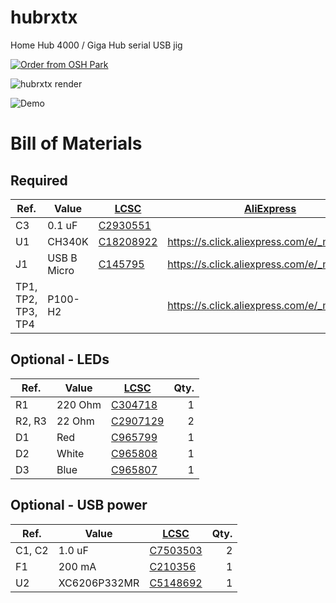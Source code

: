 # hubrxtx
Home Hub 4000 / Giga Hub serial USB jig

<a href="https://oshpark.com/shared_projects/M0UZDN4L"><img src="https://oshpark.com/assets/badge-5b7ec47045b78aef6eb9d83b3bac6b1920de805e9a0c227658eac6e19a045b9c.png" alt="Order from OSH Park"></img></a>

![hubrxtx render](https://github.com/user-attachments/assets/fc04fefb-1c8a-4c05-ba8b-d172a93cc952)

![Demo](https://github.com/user-attachments/assets/40ad535f-89cf-491e-9bc3-5f3d989d6755)


# Bill of Materials

## Required

| Ref.               | Value        | [LCSC](https://www.lcsc.com/) | [AliExpress](https://www.aliexpress.com) | Qty. |
| --                 | --           | --                            | --                                       | --:  |
| C3                 | 0.1 uF       | [C2930551](https://www.lcsc.com/product-detail/Multilayer-Ceramic-Capacitors-MLCC-SMD-SMT_YAGEO-CC0603KRX5R8BB104_C2930551.html)   |  | 1    |
| U1                 | CH340K       | [C18208922](https://www.lcsc.com/product-detail/USB-Converters_WCH-Jiangsu-Qin-Heng-CH340K_C18208922.html) | <https://s.click.aliexpress.com/e/_mKKYYbw> | 1    |
| J1                 | USB B Micro  | [C145795](https://www.lcsc.com/product-detail/USB-Connectors_Korean-Hroparts-Elec-U-D-M5DD-W-1_C145795.html) | <https://s.click.aliexpress.com/e/_mMzctcY> | 1    |
| TP1, TP2, TP3, TP4 | P100-H2      |  | <https://s.click.aliexpress.com/e/_mO8N2oG> | 4    |

## Optional - LEDs

| Ref.               | Value        | [LCSC](https://www.lcsc.com/) | Qty. |
| --                 | --           | --                            | --:  |
| R1              | 220 Ohm      | [C304718](https://www.lcsc.com/product-detail/Chip-Resistor-Surface-Mount_FH-Guangdong-Fenghua-Advanced-Tech-RS-03K2200FT_C304718.html) | 1 |
| R2, R3          | 22 Ohm       | [C2907129](https://www.lcsc.com/product-detail/Chip-Resistor-Surface-Mount_FOJAN-FRC0603J220-TS_C2907129.html) | 2 |
| D1              | Red          | [C965799](https://www.lcsc.com/product-detail/span-style-background-color-ff0-LED-span-Indication-Discrete_XINGLIGHT-XL-1608SURC-06_C965799.html) | 1 |
| D2              | White        | [C965808](https://www.lcsc.com/product-detail/LED-Indication-Discrete_XINGLIGHT-XL-1608UWC-04_C965808.html) | 1 |
| D3              | Blue         | [C965807](https://www.lcsc.com/product-detail/LED-Indication-Discrete_XINGLIGHT-XL-1608UBC-04_C965807.html) | 1 |

## Optional - USB power

| Ref.            | Value        | [LCSC](https://www.lcsc.com/) | Qty. |
| --              | --           | --                            | --:  |
| C1, C2          | 1.0 uF       | [C7503503](https://www.lcsc.com/product-detail/Multilayer-Ceramic-Capacitors-MLCC-SMD-SMT_HRE-CGA0603X7R105K250JT_C7503503.html) | 2    |
| F1              | 200 mA       | [C210356](https://www.lcsc.com/product-detail/Resettable-Fuses_BOURNS-MF-FSMF020X-2_C210356.html) | 1    |
| U2              | XC6206P332MR | [C5148692](https://www.lcsc.com/product-detail/Voltage-Regulators-Linear-Low-Drop-Out-LDO-Regulators_HXY-MOSFET-XC6206P332MR_C5148692.html) | 1 |
